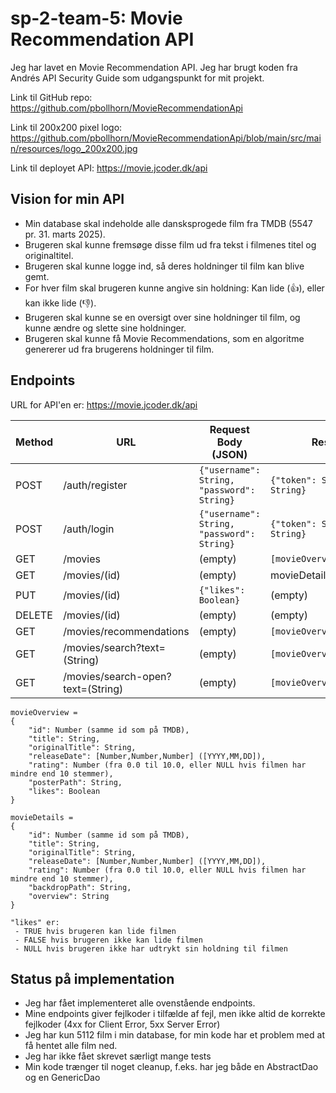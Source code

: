 # sp-2-team-5: Movie Recommendation API

Jeg har lavet en Movie Recommendation API.
Jeg har brugt koden fra Andrés API Security Guide som udgangspunkt for mit projekt.

Link til GitHub repo: https://github.com/pbollhorn/MovieRecommendationApi

Link til 200x200 pixel
logo: https://github.com/pbollhorn/MovieRecommendationApi/blob/main/src/main/resources/logo_200x200.jpg

Link til deployet API: https://movie.jcoder.dk/api

## Vision for min API

- Min database skal indeholde alle dansksprogede film fra TMDB (5547 pr. 31. marts 2025).
- Brugeren skal kunne fremsøge disse film ud fra tekst i filmenes titel og originaltitel.
- Brugeren skal kunne logge ind, så deres holdninger til film kan blive gemt.
- For hver film skal brugeren kunne angive sin holdning: Kan lide (👍), eller kan ikke lide (👎).
- Brugeren skal kunne se en oversigt over sine holdninger til film, og kunne ændre og slette sine holdninger.
- Brugeren skal kunne få Movie Recommendations, som en algoritme genererer ud fra brugerens holdninger til film.

## Endpoints

URL for API'en er: https://movie.jcoder.dk/api

| Method | URL                               | Request Body (JSON)                        | Response (JSON)                         | Roles  |
|--------|-----------------------------------|--------------------------------------------|-----------------------------------------|--------|
| POST   | /auth/register                    | `{"username": String, "password": String}` | `{"token": String, "username": String}` | ANYONE |
| POST   | /auth/login                       | `{"username": String, "password": String}` | `{"token": String, "username": String}` | ANYONE |
| GET    | /movies                           | (empty)                                    | `[movieOverview,movieOverview,...]`     | USER   |
| GET    | /movies/(id)                      | (empty)                                    | movieDetails                            | ANYONE | 
| PUT    | /movies/(id)                      | `{"likes": Boolean}`                       | (empty)                                 | USER   |
| DELETE | /movies/(id)                      | (empty)                                    | (empty)                                 | USER   |
| GET    | /movies/recommendations           | (empty)                                    | `[movieOverview,movieOverview,...]`     | USER   |
| GET    | /movies/search?text=(String)      | (empty)                                    | `[movieOverview,movieOverview,...]`     | USER   |
| GET    | /movies/search-open?text=(String) | (empty)                                    | `[movieOverview,movieOverview,...]`     | ANYONE |

```
movieOverview =
{
    "id": Number (samme id som på TMDB),
    "title": String,
    "originalTitle": String,
    "releaseDate": [Number,Number,Number] ([YYYY,MM,DD]),
    "rating": Number (fra 0.0 til 10.0, eller NULL hvis filmen har mindre end 10 stemmer),
    "posterPath": String,
    "likes": Boolean
}

movieDetails =
{
    "id": Number (samme id som på TMDB),
    "title": String,
    "originalTitle": String,
    "releaseDate": [Number,Number,Number] ([YYYY,MM,DD]),
    "rating": Number (fra 0.0 til 10.0, eller NULL hvis filmen har mindre end 10 stemmer),
    "backdropPath": String,
    "overview": String
}

"likes" er:
 - TRUE hvis brugeren kan lide filmen
 - FALSE hvis brugeren ikke kan lide filmen
 - NULL hvis brugeren ikke har udtrykt sin holdning til filmen
```

## Status på implementation

- Jeg har fået implementeret alle ovenstående endpoints.
- Mine endpoints giver fejlkoder i tilfælde af fejl, men ikke altid de korrekte fejlkoder (4xx for Client Error, 5xx
  Server Error)
- Jeg har kun 5112 film i min database, for min kode har et problem med at få hentet alle film ned.
- Jeg har ikke fået skrevet særligt mange tests
- Min kode trænger til noget cleanup, f.eks. har jeg både en AbstractDao og en GenericDao